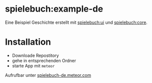 # spielebuch:example-de
Eine Beispiel Geschichte erstellt mit  [spielebuch:ui](https://github.com/spielebuch/ui) und [spielebuch:core](https://github.com/spielebuch/core).

# Installation
- Downloade Repostitory
- gehe in entsprechenden Ordner
- starte App mit `meteor`

Aufrufbar unter [spielebuch-de.meteor.com](http://spielebuch-de.meteor.com)
